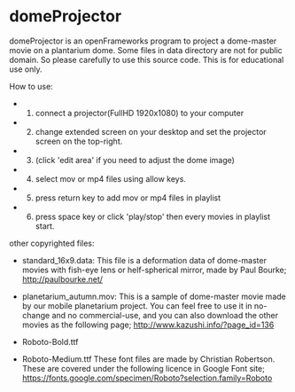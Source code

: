 # domeProjector
domeProjector is an openFrameworks program to project a dome-master movie on a plantarium dome.
Some files in data directory are not for public domain. So please carefully to use this source code.
This is for educational use only.

How to use:<br>
- 1. connect a projector(FullHD 1920x1080) to your computer
- 2. change extended screen on your desktop and set the projector screen on the top-right.
- 3. (click 'edit area' if you need to adjust the dome image)
- 4. select mov or mp4 files using allow keys.
- 5. press return key to add mov or mp4 files in playlist
- 6. press space key or click 'play/stop' then every movies in playlist start.

other copyrighted files:<br>
- standard_16x9.data:
This file is a deformation data of dome-master movies with fish-eye lens or helf-spherical mirror, made by Paul Bourke;  http://paulbourke.net/

- planetarium_autumn.mov:
This is a sample of dome-master movie made by our mobile planetarium project. You can feel free to use it in no-change and no commercial-use, and you can also download the other movies as the following page; http://www.kazushi.info/?page_id=136

- Roboto-Bold.ttf
- Roboto-Medium.ttf
These font files are made by Christian Robertson. These are covered under the following licence in Google Font site; https://fonts.google.com/specimen/Roboto?selection.family=Roboto

